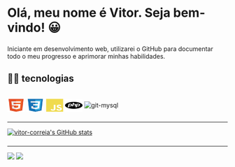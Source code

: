 
 <h1 align="left">Olá, meu nome é Vitor. Seja bem-vindo! 😀</h1>

 ###

 <p>Iniciante em desenvolvimento web, utilizarei o GitHub para documentar todo o meu progresso e aprimorar minhas habilidades.</p>

 ###

 <h2>🧑‍💻 tecnologias</h2>

<div align="left" style="display: inline_block"><br>
  <img align="center" alt="git-HTML" height="30" width="40" src="https://raw.githubusercontent.com/devicons/devicon/master/icons/html5/html5-original.svg">
  <img align="center" alt="git-CSS" height="30" width="40" src="https://raw.githubusercontent.com/devicons/devicon/master/icons/css3/css3-original.svg">
  <img align="center" alt="git-Js" height="30" width="40" src="https://raw.githubusercontent.com/devicons/devicon/master/icons/javascript/javascript-plain.svg">
  <img align="center" alt="git-php" height="30" width="40" src="https://raw.githubusercontent.com/devicons/devicon/master/icons/php/php-plain.svg">
  <img align="center" alt="git-mysql" height="30" width="40" src="https://cdn.jsdelivr.net/gh/devicons/devicon/icons/mysql/mysql-original-wordmark.svg"/>
</div>

###
<hr>
<div align="left">
 <a href="http://www.github.com/CorreiaVitor">
  <img src="https://bad-apple-github-readme.vercel.app/api?username=vitor-correia&show_bg=1&count_private=true&hide_border=true&show_icons=true&hide_title=false&locale=en&theme=github_dark" alt="vitor-correia's GitHub stats" />
 </a>
</div>

###
<hr>                 
<div align="left">
  <a href="https://www.linkedin.com/in/vitor-correia-antonio-9101112a6/" target="_blank"><img src="https://img.shields.io/badge/-LinkedIn-%230077B5?style=for-the-badge&logo=linkedin&logoColor=white" target="_blank"></a> 
  <a href = "mailto:vitorcorreia.git@gmail.com"><img src="https://img.shields.io/badge/-Gmail-%23333?style=for-the-badge&logo=gmail&logoColor=white" target="_blank"></a> 
</div>
